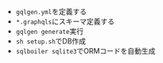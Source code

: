 
- `gqlgen.yml`を定義する
- `*.graphqls`にスキーマ定義する
- `gqlgen generate`実行
- `sh setup.sh`でDB作成
- `sqlboiler sqlite3`でORMコードを自動生成
